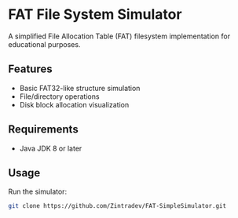 # FAT File System Simulator

A simplified File Allocation Table (FAT) filesystem implementation for educational purposes.

## Features
- Basic FAT32-like structure simulation
- File/directory operations
- Disk block allocation visualization

## Requirements
- Java JDK 8 or later

## Usage
Run the simulator:
```bash
git clone https://github.com/Zintradev/FAT-SimpleSimulator.git
